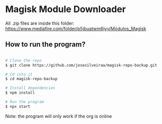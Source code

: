 # Magisk Module Downloader

All .zip files are inside this folder: https://www.mediafire.com/folder/p5jbuatwm6jvy/Módulos_Magisk

## How to run the program?

```bash

# Clone the repo
$ git clone https://github.com/josesilveiraa/magisk-repo-backup.git

# Cd into it
$ cd magisk-repo-backup

# Install dependencies
$ npm install

# Run the program
$ npx start

```

Note: the program will only work if the org is online